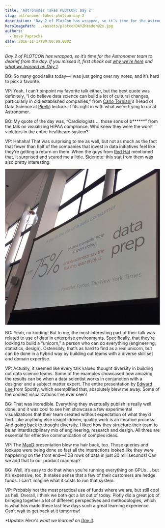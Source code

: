 ```yaml
---
title: 'Astronomer Takes PLOTCON: Day 2'
slug: astronomer-takes-plotcon-day-2
description: 'Day 2 of PlotCon has wrapped, so it’s time for the Astronomer team to debrief from the day. '
heroImagePath: ../assets/plotconDAY2header@2x.jpg
authors:
  - Dave Paprocki
date: 2016-11-17T00:00:00.000Z
---
```


_Day 2 of PLOTCON&nbsp;has wrapped, so it’s time for the Astronomer team to debrief from the day. If you missed it, first check out [why we’re here](https://www.astronomer.io/blog/astronomer-takes-plotcon) and [what we learned on Day 1](https://www.astronomer.io/blog/astronomer-takes-plotcon-2016-day-1). &nbsp;_

BG: So many good talks today—I was just going over my notes, and it’s hard to pick a favorite.

VP: Yeah, I can't pinpoint my favorite talk either, but the best quote was definitely, “I do believe data science can build a lot of cultural changes, particularly in old established companies,” from [Carlo Torniani](https://twitter.com/carlotorniai)’s (Head of Data Science at [Pirelli](https://www.pirelli.com/global/en-ww/homepage)) lecture. It fits right in with what we’re trying to do at Astronomer.

BG: My quote of the day was, “Cardiologists … those sons of b\*\*\*\*\*\*” from the talk on visualizing HIPAA compliance. Who knew they were the worst violators in the entire healthcare system?

VP: Hahaha! That was surprising to me as well, but not as much&nbsp;as the fact that fewer than half of the companies that invest in data initiatives feel like they’re getting a return on them. When the guys from [Red Hat](https://www.redhat.com/en) mentioned that, it surprised and scared me a little. Sidenote: this stat from them was also pretty interesting:&nbsp;

![slack_for_ios_upload_1024.jpg](../assets/slack_for_ios_upload_1024.jpg)

BG: Yeah, no kidding! But to me, the most&nbsp;interesting part of their talk was related to use of data in enterprise environments. Specifically, that they’re looking to build a “unicorn,” a person who can do everything (engineering, statistics, design). Ostensibly, that’s as hard to find as a real unicorn, but can be done in a hybrid way by building out teams with a diverse skill set and domain expertise.

VP: Actually, it seemed like every talk valued thought diversity in building out data science teams. Some of the examples showcased how amazing the results can be&nbsp;when a data scientist works in conjunction with a designer and a subject matter expert. The entire presentation by [Edward Lee&nbsp;](https://twitter.com/edwrdlee)from Spotify, which exemplified that, absolutely blew me away. Some of the coolest visualizations I’ve ever seen!

BG: That was incredible. Everything they eventually publish is really well done, and it was cool to see him showcase a few experimental visualizations that their team created without expectation of what they’d find. Like anything else insight-driven, quality work is an iterative process. And going back to thought diversity, I liked how they structure their team to be an interdisciplinary mix of engineering, research and design. All three are essential for effective communication of complex ideas.

VP: The [MapD](https://www.mapd.com/) presentation blew my hair back, too. Those queries and lookups were being done so fast all the interactions looked like they were happening on the front end—1.2B rows of data in just 30 milliseconds! Can we add that to our product roadmap?

BG: Well, it’s easy to do that when you’re running everything on GPUs … but it’s expensive, too. It makes sense that a few of their customers are hedge funds. I can’t imagine what it costs to run that system.

VP: Probably not the most practical use of funds where we are, but still cool as hell. Overall, I think we both got a lot out of today. Plotly did a great job of bringing together a lot of different perspectives and methodologies, which is what has made these last few days such a great learning experience. Can’t wait to get back at it tomorrow!

_\*Update: Here's what we learned on&nbsp;[Day 3](https://www.astronomer.io/blog/astronomer-takes-plotcon-day-3)._

